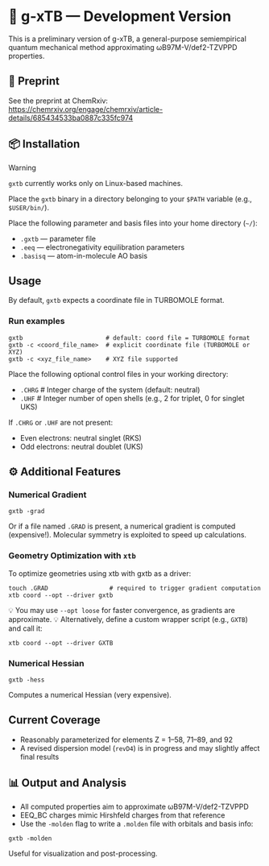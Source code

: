 # 🚧 g-xTB — Development Version

This is a preliminary version of g-xTB, a general-purpose semiempirical quantum mechanical method approximating ωB97M-V/def2-TZVPPD properties.

## 📄 Preprint

See the preprint at ChemRxiv: https://chemrxiv.org/engage/chemrxiv/article-details/685434533ba0887c335fc974

## 📦 Installation

> [!WARNING]
> `gxtb` currently works only on Linux-based machines.

Place the `gxtb` binary in a directory belonging to your `$PATH` variable (e.g., `$USER/bin/`).

Place the following parameter and basis files into your home directory (`~/`):
- `.gxtb` — parameter file
- `.eeq` — electronegativity equilibration parameters
- `.basisq` — atom-in-molecule AO basis

## Usage

By default, `gxtb` expects a coordinate file in TURBOMOLE format.

### Run examples

```
gxtb                       # default: coord file = TURBOMOLE format
gxtb -c <coord_file_name>  # explicit coordinate file (TURBOMOLE or XYZ)
gxtb -c <xyz_file_name>    # XYZ file supported
```

Place the following optional control files in your working directory:
- `.CHRG` # Integer charge of the system (default: neutral)
- `.UHF` # Integer number of open shells (e.g., 2 for triplet, 0 for singlet UKS)

If `.CHRG` or `.UHF` are not present: 
- Even electrons: neutral singlet (RKS)
- Odd electrons: neutral doublet (UKS)

## ⚙️ Additional Features

### Numerical Gradient

```
gxtb -grad
```
Or if a file named `.GRAD` is present, a numerical gradient is computed (expensive!).
Molecular symmetry is exploited to speed up calculations.

### Geometry Optimization with `xtb`

To optimize geometries using xtb with gxtb as a driver:
```
touch .GRAD                 # required to trigger gradient computation
xtb coord --opt --driver gxtb
```

💡 You may use `--opt loose` for faster convergence, as gradients are approximate.
💡 Alternatively, define a custom wrapper script (e.g., `GXTB`) and call it:

```
xtb coord --opt --driver GXTB
```

### Numerical Hessian

```
gxtb -hess
```
Computes a numerical Hessian (very expensive).

## Current Coverage

- Reasonably parameterized for elements Z = 1–58, 71–89, and 92
- A revised dispersion model (`revD4`) is in progress and may slightly affect final results

## 📊 Output and Analysis

- All computed properties aim to approximate ωB97M-V/def2-TZVPPD
- EEQ_BC charges mimic Hirshfeld charges from that reference
- Use the `-molden` flag to write a `.molden` file with orbitals and basis info:
```
gxtb -molden
```
Useful for visualization and post-processing.
